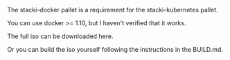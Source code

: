 The stacki-docker pallet is a requirement 
for the stacki-kubernetes pallet.

You can use docker >= 1.10, but I haven't verified
that it works.

The full iso can be downloaded here.

Or you can build the iso yourself following the 
instructions in the BUILD.md.
